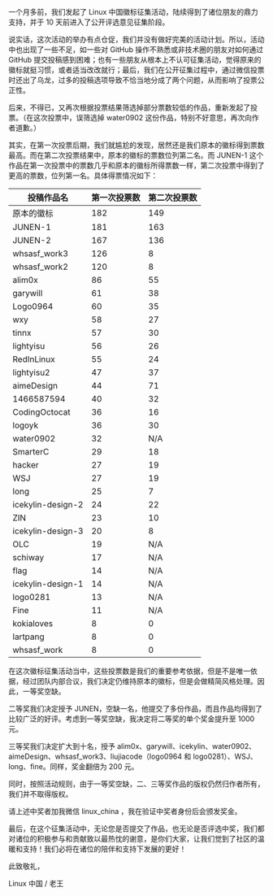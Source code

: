 一个月多前，我们发起了 Linux 中国徽标征集活动，陆续得到了诸位朋友的鼎力支持，并于 10 天前进入了公开评选意见征集阶段。

说实话，这次活动的举办有点仓促，我们并没有做好完美的活动计划。所以，活动中也出现了一些不足，如一些对 GitHub 操作不熟悉或非技术圈的朋友对如何通过 GitHub 提交投稿感到困难；也有一些朋友从根本上不认可征集活动，觉得原来的徽标就挺习惯，或者适当改改就行；最后，我们在公开征集过程中，通过微信投票时还出了乌龙，过多的投稿选项导致不恰当地分成了两个问题，从而影响了投票公正性。

后来，不得已，又再次根据投票结果筛选掉部分票数较低的作品，重新发起了投票。（在这次投票中，误筛选掉 water0902 这份作品，特别不好意思，再次向作者道歉。）

其实，在第一次投票后期，我们就尴尬的发现，居然还是我们原本的徽标得到票数最高。而在第二次投票结果中，原本的徽标的票数位列第二名。而 JUNEN-1 这个作品在第一次投票中的票数几乎和原本的徽标所得票数一样，第二次投票中得到了更高的票数，位列第一名。具体得票情况如下：

投稿作品名 |	第一次投票数  | 	第二次投票数
----|----|----
原本的徽标 |	182 |	149
JUNEN-1 |	181 |	163
JUNEN-2 |	167 |	136
whsasf_work3 |	126 |	8
whsasf_work2 |	120 |	8
alim0x |	86 |	55
garywill |	61 |	38
Logo0964 |	60 |	35
wxy |	58 |	27
tinnx |	57 |	30
lightyisu |	56 |	26
RedInLinux |	55 |	24
lightyisu2 |	47 |	37
aimeDesign |	44 |	71
1466587594 |	40 |	32
CodingOctocat |	36 |	16
logoyk |	36 |	30
water0902 |	32 |	N/A
SmarterC |	29 |	18
hacker |	27 |	19
WSJ |	27 |	19
long |	25 |	7
icekylin-design-2 |	24 |	22
ZIN |	23 |	10
icekylin-design-3 |	20 |	8
OLC |	19 |	N/A
schiway |	17 |	N/A
flag |	14 |	N/A
icekylin-design-1 |	14 |	N/A
logo0281 |	13 |	N/A
Fine |	11 |	N/A
kokialoves |	8 |	0
lartpang |	8 |	0
whsasf_work |	8 |	0

在这次徽标征集活动当中，这些投票数是我们的重要参考依据，但是不是唯一依据，经过团队内部合议，我们决定仍维持原本的徽标，但是会做精简风格处理。因此，一等奖空缺。

二等奖我们决定授予 JUNEN，空缺一名，他提交了多份作品，而且作品均得到了比较广泛的好评。考虑到一等奖空缺，我决定将二等奖的单个奖金提升至 1000 元。

三等奖我们决定扩大到十名，授予 alim0x、garywill、icekylin、water0902、aimeDesign、whsasf_work3、liujiacode（logo0964 和 logo0281）、WSJ、long、fine。同样，奖金翻倍为 200 元。

同时，按照活动规则，由于一等奖空缺，二、三等奖作品的版权仍然归作者所有，我们并不取得版权。

请上述中奖者加我微信 linux_china ，我在验证中奖者身份后会颁发奖金。

最后，在这个征集活动中，无论您是否提交了作品，也无论是否评选中奖，我们都对诸位的积极参与和贡献致以最热忱的谢意，是你们大家，让我们觉到了社区的温暖和支持！我们必将在诸位的陪伴和支持下发展的更好！

此致敬礼，

Linux 中国 / 老王
